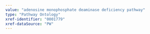 ```yaml
---
value: "adenosine monophosphate deaminase deficiency pathway"
type: "Pathway Ontology"
xref-identifier: "0001779"
xref-dataSource: "PW"
---
```

